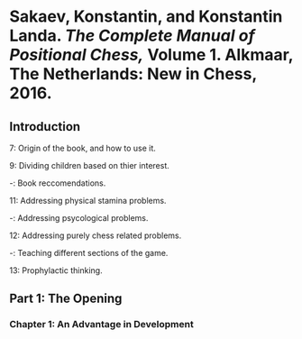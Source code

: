 # Sakaev, Konstantin, and Konstantin Landa. _The Complete Manual of Positional Chess,_ Volume 1. Alkmaar, The Netherlands: New in Chess, 2016.   

## Introduction  

7: Origin of the book, and how to use it.  

9: Dividing children based on thier interest.  

-: Book reccomendations.  

11: Addressing physical stamina problems.  

-: Addressing psycological problems.  

12: Addressing purely chess related problems.  

-: Teaching different sections of the game.  

13: Prophylactic thinking.  

## Part 1: The Opening  

### Chapter 1: An Advantage in Development  


